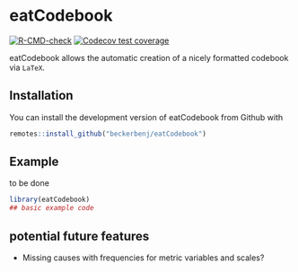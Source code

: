
# eatCodebook

<!-- badges: start -->
[![R-CMD-check](https://github.com/beckerbenj/eatCodebook/workflows/R-CMD-check/badge.svg)](https://github.com/beckerbenj/eatCodebook/actions)
[![Codecov test coverage](https://codecov.io/gh/beckerbenj/eatCodebook/branch/main/graph/badge.svg)](https://app.codecov.io/gh/beckerbenj/eatCodebook?branch=main)
<!-- badges: end -->

eatCodebook allows the automatic creation of a nicely formatted codebook via `LaTeX`.

## Installation

You can install the development version of eatCodebook from Github with

``` r
remotes::install_github("beckerbenj/eatCodebook")
```

## Example

to be done

``` r
library(eatCodebook)
## basic example code
```

## potential future features

- Missing causes with frequencies for metric variables and scales?
